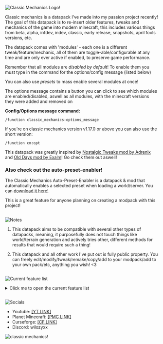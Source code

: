 ![Classic Mechanics Logo!](https://cdn.modrinth.com/data/cached_images/c549d7d5cca44b226b9d9fc7a64628c528f11a44_0.webp)

Classic mechanics is a datapack I've made into my passion project recently! 
The goal of this datapack is to re-insert older features, tweaks and mechanics of the game into modern minecraft, this includes various things from beta, alpha, infdev, indev, classic, early release, snapshots, april fools versions, etc. 

The datapack comes with 'modules' - each one is a different tweak/feature/mechanic, all of them are toggle-able/configurable at any time and are only ever active if enabled, to preserve game performance.

Remember that all modules are _disabled by default_! To enable them you must type in the command for the options/config message (listed below)

You can also use _presets_ to mass enable several modules at once!

The options message contains a button you can click to see which modules are enabled/disabled, aswell as all modules, with the minecraft versions they were added and removed on

**Config/Options message command:**

```
/function classic_mechanics:options_message
```
If you're on classic mechanics version v1.17.0 or above you can also use the short version:
```
/function cm:opt
```

This datapack was greatly inspired by [Nostalgic Tweaks mod by Adrenix](https://modrinth.com/mod/nostalgic-tweaks) and [Old Days mod by Exalm](https://www.minecraftforum.net/forums/mapping-and-modding-java-edition/minecraft-mods/1275907-olddays-nbxlite-spawnhuman-ssp-sspc)! Go check them out aswell!

### Also check out the auto-preset-enabler!

The Classic Mechanics Auto-Preset-Enabler is a datapack & mod that automatically enables a selected preset when loading a world/server. You can [download it here!](https://modrinth.com/datapack/classic-mechanics-auto-preset-enabler)

This is a great feature for anyone planning on creating a modpack with this project!

##
![Notes](https://cdn.modrinth.com/data/cached_images/2ce4447902668860e372ec29cd6f8b5d48b5905d.png)
1. This datapack aims to be compatible with several other types of datapacks, meaning, it purposefully does not touch things like world/terrain generation and actively tries other, different methods for results that would require such a thing!

2. This datapack and all other work I've put out is fully public property. You can freely edit/modify/tweak/remake/copy/add to your modpack/add to your own pack/etc, anything you wish! <3


## 
![Current feature list](https://cdn.modrinth.com/data/cached_images/dfa0972031dbe8b5180a1093d11f962d6c6cbd62.png)

<details>
<summary>Click me to open the current feature list</summary>

| Letter(s)             | Version               |
|---------------------|:---------------------:|
| PC            | Pre-Classic              |
| C            | Classic              |
| I            | Indev              |
| IF            | Infdev              |
| A | Alpha |
| B | Beta |
| R | Release |

**Total modules: 213**
| Module Name         | Version added/removed | Notes                |
|---------------------|:---------------------:|---------------------:|
| Old boat particles | A1.0.6-R1.9              | Displays splash particles coming out of the boat when in a moving boat atop water |
| Disable sprinting | C0.26-B1.8              | [EXPERIMENTAL!] this module simulates disabled sprinting by slowing the player down when he sprints, this is done for compatibility so expect bugs! |
| Instant swing speed | B1.6-R1.9              | Allows the player to swing freely without the attack cooldown |
| TNT ignite-punching | C0.26-B1.7| Makes players able to punch TNT to ignite it |
| Piglin to pigmen switching | A1.2.0-R1.16 | switches all piglins into zombified piglins (zombie pigmen) |
| Silverfish soulsand damage | B1.8-R1.14.3 | makes silverfish take damage when on soul sand |
| Classic creepers | C0.24-I204-2 | Makes it so creepers explode after death |
| Land squids | B1.2-R1.4.4 | Allows squids to live/breathe even if they're not under water |
| No animal panic | C0.24-B1.8 | Makes animals not panic after they've been hurt |
| Old farmland | I206-R1.1 | Allows farmland to be trampled if walked over (fences underneath or shifting prevents this!) |
| Old rabbits | R1.8-R1.9 | Inflates rabbits' sizes to their 1.8 ones |
| Punch-sheep shearing | I211-B1.7 | Allows players to punch sheep to shear it (may be buggy if enabled alongside 'no animal panic' - this'll be fixed in the future!) |
| Old TNT particles | C0.26-B1.8 | Displays the 'smoke' particles when TNTs blow up |
| Old zombie reach | C0.24-~B1.0 | [EXPERIMENTAL] lets zombie reach players from 3 blocks away, expect bugs with this! Will likely be redone in the future! |
| No villager-zombie fighting | B1.9-R1.2.1 | Makes it so zombies won't attack villagers, villagers can still panic due to zombies though! |
| Old nightmares | B1.3-B1.9 | Returns the nightmare mechanic; spawns mobs upon the player if they sleep in dark spaces! |
| Vertical drowning knockback | C0.24-R1.3.1 | Knocks the player downwards when drowning |
| Old dragon AI | B1.9-R1.9 | Keeps the dragon afloat and disables perching |
| No daylight mob burning | C0.24-I213 | Allows mobs like skeletons and zombies to never burn on daylight |
| Old regeneration | B1.8-R1.9 | [EXPERIMENTAL] mimics early release regeneration, every 4 seconds heals the player if they're above 17 hunger |
| More ghasts | A1.2.0-B1.9 | Attempts to spawn more ghasts in the nether |
| Old mob step sounds | C0.24-R1.4.2 | Adds old block step sounds to mobs |
| No advancement messages | B1.5-R1.4 | Disables advancement messages |
| Disable pillagers | R1.14-R1.14 | Disables the spawning of pillagers |
| Disable phantoms | R1.13-R1.13 | Disables the insomnia system |
| Disable wandering traders | R1.14-R1.14 | Disables the spawning of wandering traders |
| Disable wardens | R1.19-R1.19 | Disables the spawning of wardens |
| No entity cramming | C0.24-R1.11 | Disables entity cramming |
| No death messages | C0.24-B1.6 | Disables the display of death messages |
| Old debug screen | I202-A1.2.0 | Disables the display of newer debug screen info |
| No instant portals | A1.2.0-R1.4.2 | Makes the entry time of nether portal in creative the same as it is in survival |
| Testificate villagers | B1.9-B1.9-pre2 | Displays the 'testificate' nametag above all villagers |
| Old dragon bossbar | B1.9-R1.4.2 | Displays a purple 'boss health' bossbar instead of the 'ender dragon' |
| Floating gravity blocks | I618-R1.14 | Allows gravity blocks like sand and gravel to remain floating if dropped above fences and walls |
| No baby mobs | C0.24-B1.9 | Makes all baby mobs adults |
| No mob equipment | C0.24-R1.4.2 | Removes tools and armor from mobs |
| Disable zombie door-breaking | C0.24-R1.2.1 | Disables the ability of breaking doors from zombies |
| No arrow sticking | C0.25-B1.8 | [EXPERIMENTAL] disables arrows sticking to player's bodies |
| No left handed mobs | R1.4.2-R1.9 | Makes all mobs right handed |
| Old critical hits | B1.8-R1.9 | Makes critting while sprinting possible |
| Void fog | B1.8-R1.8 | Simulates void fog in lower Y levels |
| No knockback resistance | C0.24-R1.16 | Disables the effects of knockback resistance when wearing netherite armor |
| Old zombie drops | I219-B1.8 | Makes zombies drop feathers, as they used to prior to B1.8 |
| Old cow drops | A1.0.8-B1.8 | Makes cows drop 0-2 leather only, as they used to prior to B1.8 |
| No disc drops | C0.24-A1.0.14 | Disables creeper's music disc drops |
| Old pig drops | I219-R1.3.1 | Makes pigs drop 0-2 porkchop only, as they did prior to R1.3.1 |
| Old ghast drops | A1.2.0-B1.9 | Makes ghasts drop 0-2 gunpowder only, as they did prior to B1.9 |
| Classic pig drops | C0.25-I219 | Makes pigs drop 0-2 brown mushroom only, as they did prior to indev 20100219, if 'old pig drops' module is enabled, this will override it's changes |
| Old sheep drops | C0.28-R1.8 | Disables sheep's mutton drops |
| Old spider drops | I219-B1.9pre2 | Makes spiders drop 0-2 string only, as they did prior to B1.9-pre2 |
| Old pigman drops | A1.2.0-B1.9 | Makes zombified piglins drop 0-2 cooked porkchop only, as zombie pigmen did prior to B1.9 |
| Old cat drops | R1.2.1-R1.14 | Disables cat's string drop that was added in 1.14 |
| Old chicken drops | A1.0.14-B1.8 | Makes chickens drop 0-2 feathers only, as they did prior to B1.8 |
| No cooked drops | C0.24-B1.5 | Disables fire affecting/cooking entities' drops |
| No looting drops | B1.9pre3 | Disables the looting enchantment from affecting mob drops |
| Old glass pane drops | B1.8-B1.9pre2 | Makes glass panes drop themselves when mined (as in, even without silk touch) |
| Old-like stained pane drops | N/A | Inspired by B1.8's glass pane drops, makes stained glass panes drop themselves when mined |
| Old ore drops | I128-R1.17 | Makes iron and gold ore blocks drop themselves when mined, instead of their raw ore counterparts |
| Old stair drops | I629-B1.9pre6 | Makes stairs drop 1 block from their original material when mined |
| No fortune drops | B1.9pre3 | Disables the fortune enchantment affecting block drops |
| Old lapis drops | B1.2-B1.2_02 | Makes lapis ore drop 1 lapis per block mined |
| No potion effects | B1.8 | Disables players having/pertaining potion effects |
| Old ocelot | R1.2.1-R1.14 | Makes ocelot tameable by feeding them raw fishes, turning them into cats when done so |
| Old sponges | C0.0.19a-I201-2 | Makes sponges continously drain 5x5x5 areas, as they did in classic |
| Old wolf variant | B1.4-R1.20.5 | Makes all wolves have the same, old, wolf variant/texture |
| No breeding | C0.24-B1.8 | Disables the breeding of animals/mobs |
| Shield indicator | CTS 3 | Returns the shield indicator feature from the combat test snapshots |
| Heal on sleep | MCPE A0.5.0 | Returns the minecraft pocket edition feature from it's alpha v0.5.0, where sleeping in beds healed the player |
| Old iron golem knockback | R1.2.1-R1.9 | Disables iron golem's 100% knockback resistance, which was introduced in R1.9 |
| No hero of the village gifts | B1.9-R1.14 | Disables villagers dropping gift items to players who have the 'hero of the village' effect |
| Popcorn smelting | I129-I219 | Brings back the smelting of items mechanic from indev, where items would be smelt by dropping them into lava/fire, causing them to jump towards random directions, upwards, like popcorn |
| Old boat crashing | A1.0.6-R1.9 | Makes boats "crash" upon hitting solid blocks at high speeds, just as they did prior to R1.9 (boats will drop themselves when crashing unless 'old boat crash drops' is enabled!) |
| Old animal spawning | A1.2.0-B1.8 | Emulates the spawning of animals from alpha & beta |
| Old endermen | B1.8-R1.0 | Brings back B1.8 endermen behaviour, where they would display smoke particles, had zombie sounds and would burn under sunlight |
| Snowball fireballs | A1.2.0-B1.9 | Makes fireballs appear as snowballs, like they did prior to B1.9, where they were given the fire charge texture instead |
| Old brewing stand | B1.9pre2-R1.9 | Emulates pre-R1.9 brewing stand behaviour, making fuel always be at max when brewing |
| Herobrine | A1.0.3-B1.6 | Adds back herobrine... |
| No offhand | I1231-R1.9 | Disables the use of the offhand slot, if any item is placed on it, it will be dropped in place, instead |
| Old mineshaft chests | B1.8-R1.5 | Turns mineshaft minecarts into chests, as they were prior to R1.5 |
| Silent villagers | B1.9-R1.5 | Removes villager and witch noises |
| Old tool damage | (MultiVersion) | Makes tools use the damage values of older versions, this module is seperated into 3 'version-groups' which can be toggled: beta / early release / early-mid release |
| Old boat positioning logic | R1.8-R1.9 | Brings back an old bug where mobs like zombies/skeletons wouldn't burn when riding boats, meanwhile endermen were damaged when riding boats on water |
| No dead bush shearing | B1.6-R1.2.1 | Disables dead bushes dropping themselves when broken with shears |
| No dead bush stick drops | B1.6-R1.9 | Disables sticks dropping when breaking dead bushes |
| No morning cat gifts | R1.2.1-R1.14 | Disables cats dropping gift items to their owners when they wake up |
| Old armor mechanics | I218-B1.9 | Emulates pre-B1.9 armor mechanics, where their protection values were based on durability |
| No tooltips | B1.0-R1.0 | Hides/disables items' tooltips (names are still kept, they can also be disabled, through the 'no item names' module!) |
| Lit lamp silk touch drops | R1.2.1-R1.7.2 | Returns an old bug where mining lit redstone lamps with silk touch tools would drop the lit variant of that block |
| Old glinted items | B1.9pre2-R1.19.4 | Makes potions use the enchantment glint |
| Old golden apples | (MultiVersion) | Returns the golden apple effects from older versions, this module is seperated into 3 different 'version groups' which can be toggled: late beta / early release / early-mid release |
| Old enchanted golden apples | (MultiVersion) | Returns the enchanted golden apple effects from older versions, this module is seperated into 2 different 'version groups' which can be toggled: early release / early-mid release |
| Slimes don't swim | A1.0.11-R1.8 | Returns older slime behaviour, where they couldn't swim when entering water, making them simply sink |
| No bookshelf drops | C0.26-B1.9pre3 | Disables bookshelf blocks' drops, as they did not have any prior to B1.9pre3 |
| No shulker drops | R1.9-R1.11 | Disables shulker drops, as they didn't have any prior to R1.11 |
| Players drop apples | IF227-R1.3.1 | This is more of a reference or joke module, based on an old feature where Notch would drop apples on death (if this module is enabled, all players drop an apple when they die) |
| Constant love hearts | B1.9pre2-R1.3 | Returns an old feature which was broken upon the 1.3 update due to the internal server changes, where animals which are willing to breed will constantly display heart particles until it is no longer the case |
| Undead mobs swim | C0.24-R1.13 | Allows undead mobs like zombies and skeletons to swim up in water like any other mobs, just as they used to |
| No drowned conversions | C0.24-R1.13 | Disables zombies/husks/etc turning into drowneds when in water, also makes them take drowning damage if they run out of air, just like they did up until R1.13 |
| Redstone dot placement | R1.0-R1.16 | Redstone used to be placed as a cross, as it does in modern, although, in R1.0, this was changed as to make singular redstone wires appear as "dots" which was reverted years later in R1.16 to crosses by default while being able to toggle between both shapes/mechanics through right clicking the wire. This module makes single redstone wires use the dot shape by default instead of the cross (still allows right clicking to toggle between shapes) [this module is EXPERIMENTAL!] |
| No zombie reinforcements | C0.24-R1.6.1 | Disables the zombie reinforcement mechanic added in R1.6.1, where they can spawn more nearby zombies when hit |
| No item names | I0.31-B1.0 | Hides items' names when hovering over them and when equipping/scrolling through them |
| Silent squids | B1.2-R1.9 | Mutes squids, as they did not have/play any sounds up until R1.9 |
| Old tilling | I206-B1.6 | Allows you to till grass blocks to get wheat seeds. This is so, as up until B1.6, wheat seeds did not drop from grass (as it did not exist) and so players would aquire seeds by tilling grass blocks! |
| No squid despawning | B1.2-B1.7 | Disables squid despawning, this was a "feature"/bug from early to late beta where squids would not despawn like other mobs, and as so, would be commonly used as pets in aquariums at the time |
| No spider jockeys | C0.26-A1.0.17 | Disables spider jockeys |
| No chicken jockeys | A1.0.14-R1.7.4 | Disables chicken jockeys |
| No skeleton horse jockeys | R1.6.1-R1.9 | Disables skeleton horse jockeys/traps |
| Killer rabbits | 14w27a-14w34a | Returns killer rabbits into the game! bunnies will have the same amount of chance as they did (1/2500) to rather turn into killer rabbits! |
| No trims | <R1.20 | Removes trims from equipped, trimmed armor pieces |
| Old sharpness | B1.9pre3-R1.9 | Reverts the attack damage value calculations from the sharpness enchantment to those from older versions |
| Arrows don't burn victims | <R1.1 | Disables arrows that are on fire setting ablaze the victims they reach |
| No endermites from pearls | B1.8-R1.9 | Removes endermites spawning from ender pearls |
| Old tool durability | [Multi-Version] | Brings back old tool durability values. This is a multi-version module which encompasses all durability groups from I128 to A1.0.3 (tools' durability changed one last time in B1.2, and never changed again, meaning disabling this module is the same as B1.2+ durability) |
| Old fishing loot | [Multi-Version] | Makes fishing loot the same as it was in older versions. This is a multi-version module and so, envelops all changes/versions from A1.2.0-R1.16 |
| Old dungeon chest loot | [Multi-Version] | Makes the chests in dungeons have their older loot tables. This multi-version module covers changes/versions from A1.0.14-R1.9, the loot was changed one last time in R1.18, which is still used in modern of course, which can be aquired by disabling the module |
| Old nether fortress chest loot | [Multi-Version] | Makes the chests from nether fortresses contain their older loot. This muli-version module encompasses changes/versions spanning from R1.6.1-R1.9, the loot was changed one last time in 1.20, which you can get, of course, by disabling the module |
| Old stronghold chest loot | [Multi-Version] | Makes stronghold chests' have the same loot as older versions did. This multi-version module covers changes/versions in loot from B1.8-R1.18, the last change in its' loot was in 1.20, which can be gotten by disabling the module |
| Old desert pyramid chest loot | [Multi-Version] | Makes desert pyramids' chests contain their older loot. This multi-version module covers the loot changes from R1.3.1-R1.9, the latest change was in R1.20, which can be aquired by disabling the module |
| Old jungle temple chest loot | [Multi-Version] | Makes jungle temples/pyramids' chest loot the same as it was in older versions of the game. This multi-version module covers changes in the loot from R1.3.1-R1.14, the last change was in R1.20, you can disable the module to get the 1.20+ loot tables |
| Old mineshaft chest loot | [Multi-Version] | Makes the old mineshaft chests' loot the same as it was in older versions. This multi-version module includes changes in the loot from B1.8-R1.17, in which the latest loot change, in R1.20.2, which can be aquired through disabling the module |
| Old pillager outpost chest loot | [Multi-Version] | Makes the chests in pillager outposts contain the same loot as in older versions. This multi-version module includes the loot from R1.14-R1.19, the latest change was in R1.20, which can be gotten again by disabling the module |
| Old bartering loot | [Multi-Version] | Returns the old loot that players would aquire by bartering with piglins. This multi-version module covers the loot from 20w07a-R1.16, you can disable the module to get the modern loot tables for it (1.16.2+) |
| Old villagers | [Multi-Version] | Reverts villagers' behaviour and trades (This module is a port of FungIsSquish's "retro villagers" datapack that has since been heavily modified to be implemented into Classic Mechanics. Props to FungIsSquish for the original code!) |
| Old painting variants | [Multi-Version] | Replaces placed paintings with variants from older versions |
| Shields block 50% of damage | N/A | Makes shields only ever block 50% of incoming damage to it's user. This module was made to parity the old sword-blocking feature from B1.8-R1.9 versions |
| Disable sleep | N/A | Disables sleeping in beds, still allows players to set their spawn in them |
| No fish | <R1.13 | Disables fish from existing in the world, as parity with pre-R1.13 versions |
| Old jumping | PC131655-R1.9 | Brings back the old jumping strength/height amount from pre-R1.9 versions (jumping height was slightly buffed in R1.9) |
| Old sheep health | C0.28-B1.9pre3 | Makes sheep have their old health amount (5 hearts/10hp) |
| Old spider health | C0.26-B1.9pre2 | Makes spiders have their old health amount (10 hearts/20hp) |
| Old cave spider health | B1.8-B1.9pre2 | Makes cave spiders have their old health amount (10 hearts/20hp) |
| Old silverfish health | B1.8-B1.9pre2 | Makes silverfish have their old health amount (10 hearts/20hp) |
| Ownerless fireworks | R1.4.6-R1.16 | Brings back an old bug, where fireworks would not store data on where/from who they came from, allowing players to damage neutral mobs while not aggro-ing them |
| No zombie base armor | C0.24-R1.0 | In R1.0, zombies were buffed to have 2 armor points by default, even if they did not wear any armor. This module reverts this change |
| Giants spawn | I205-I??? | (A lot of these indev versions have been since lost to time, and so, it isn't exactly known when natural giant spawns were removed) Brings back natural giant spawns. This module tries to replicate their spawning functionality as faithfully as possible with the information that has been available for giants. It also makes them fully functional! |
| No daylight baby zombie burning | R1.4.2-R1.13 | Returns an old bug/"feature" where baby zombies would not burn due to sunlight if they were exposed to it |
| Old placement reach | PC132211-R1.3 | Prior to R1.3, players could only ever place blcoks up to 4 meters away, this was slightly buffed in R1.3, where it was changed to 4.5 meters. This module reverts this change, bringing back the old block placement reach/range |
| No wolves | <B1.4 | Disables the existence of wolves... Better than datapacks! |
| No elytra usage | <R1.9 | Disables players from wearing elytras |
| No weather | <B1.5 | Disables the weather system |
| Old despawning | <B1.8 | Returns the old mob despawning mechanics from pre-B1.8 versions. Does not affect mobs that have been named/tamed/etc |
| Old witch drops | R1.4.2-R1.21 | Makes the witch drops the same as it was before R1.21, where witches got a heavy buff in their redstone drops |
| No stick drops from leaves | C0.0.14a-R1.14 | Disables leaves dropping sticks |
| No apple drops from leaves | C0.0.14a-R1.1 | While apples were in the game prior to R1.1, they could not be aquired from leaves up until that point. This module disables apples dropping from leaf blocks |
| No ice silk touch drops | B1.9pre6-R1.3.1 | From B1.9pre6, up until R1.3.1, ice blocks would not drop if mined with silk touch-enchanted tools; this was to prevent players from placing them in the nether, which could melt into water. This module does just that and disables ice blocks being dropped by silk touch tools |
| No boat sounds | A1.0.6-R1.9 | Disables boat sounds, as they did not produce any up until R1.9 |
| No minecart sounds | IF618-R1.4.2 | Disables all minecarts' sounds, as none of them produced any up until R1.4.2 |
| Old bone meal | B1.2-R1.5 | Brings back the old bone meal mechanics, where they would immediately grow plants/crops/saplings when the user right clicked the block. This module also brings this functionality to modern blocks, like R1.16's nether fungi, R1.19's mangrove propagule, R1.20's cherry sapling, etc, etc! |
| No bow durability | I122-R1.0 | Disables the durability functionality from bows, since, prior to R1.0, they did not have any! |
| Old zombie sounds | C0.24-A1.0.3 | Disables zombies' idle sounds and makes their damage sound the same as the players' (zombies were only given their own seperate sounds in A1.0.3) |
| Impersistent placed leaves | I218-B1.8 | Makes leaves placed by players decayable, as they were in pre-B1.8 versions |
| Solid cobwebs | B1.6-B1.7 | During the testing phases of cobwebs in beta, during B1.6 through B1.7, cobwebs acted as solid blocks, even though you could pass through them, making entities that are within cobweb blocks suffocate just like they would with other solid blocks |
| Old tool effectiveness | <R1.0 | Returns the old breakability of blocks relating to tools, some of the notable features for this module includes pickaxes being less effective with breaking furnaces, axes not being effective with breaking crafting tables, pickaxes not being effective against rails, etc |
| No item breaking effects | <R1.0 | Disables tool and armor items producing sounds and displaying particles when breaking (when their durability is at 0) |
| Old snow block drops | A1.0.5-A1.1.1 | Makes snow blocks drop 6 snowballs instead of 4, as they would |
| No experience | <B1.8 | Disables the existence of XP orbs and players having experience levels |
| No string placement | I129-R1.3.1 | Disables players placing string/tripwire |
| Sleep resets weather cycle | B1.3-R1.18 | In R1.18, the world's weather cycle would only ever be reset after sleeping if you slept during the rain/during a thunderstorm, meaning you could sleep and in the morning it could start to rain. This module makes the weather cycle be reset even if you sleep during clear weather |
| Old projectile motion | <R1.9 | Makes it so when a player throws projectiles, the projectile does not take into account the player's motion into its own velocity (Note that currently, this only works/this is only made for snowballs/eggs/ender pearls) |
| Ghasts display fire | A1.2.0-R1.6.1 | Makes ghasts visually display themselves as being on fire when flying into lava/fire/soul fire. This was removed in R1.6.1 due to the fact that ghasts are fire-immune |
| Old food | <B1.8 | Returns the old, pre-B1.8 foods system, where all food items can only stack up to 1 item, players can right click the food to instantly eat, food directly heals the player on immediate use |
| Dropped items reset durability | <A1.0.17 | Returns an old bug where dropped tool items get their durability reset |
| Old bows | I122-B1.8 | Returns the old, pre-b1.8, bow mechanics: right clicking instantly fires arrows, bows do not receive durability damage, arrows use old motion/gravity logic |
| Minecart boosters | I618-B1.6 | Returns the minecart booster bug, where minecarts close to the sides of other minecarts can "boost" eachother |
| Minecart camera rotation | I624-R1.3.1 | Returns the old feature where minecart passengers' camera rotates according to their minecarts turning |
| Old minecart riding | I624-R1.3.1 | Brings back old general minecart riding mechanics: pressing WASD won't push the minecart in certain directions; dismounting minecarts moves the player above the minecart instead of around it |
| No skeleton bone drops | C0.24-B1.2 | Disables skeletons' bone drops, emulating their pre-B1.2 drops |
| Obsidian drops cobblestone | C0.28-IF618 | Returns obsidian blocks' 1 cobblestone block drop |
| Old pig variant | C0.24-R1.21.5 | Turns all pigs into their old, temperate, variant |
| Old cow variant | A1.0.8-R1.21.5 | Turns all cows into their old, temperate, variant |
| Old chicken variant | A1.0.14-R1.21.5 | Turns all chickens into their old, temperate, variant |
| Faithful boat particles | [Sub-Setting] | Sub-setting of 'old boat particles' - allows boats to display the water particles even if on land |
| Old boat crash drops | [Sub-Setting] | Sub-setting of 'old boat crashing' - makes boats drop planks and sticks when crashing, instead of boat items |
| Endermite soulsand damage | [Sub-Setting] | Sub-setting of 'silverfish soulsand damage' - allows endermites to take damage when standing on soul sand |
| Old-like drops | [Sub-Setting] | Sub-setting of 'old mob drops' - makes modern mobs have beta-esque item drops |
| Detect inventory (no tooltips) | [Sub-Setting] | Sub-setting of 'no tooltips' - allows detecting more slots at the cost of performance |
| No potion tooltips | [Sub-Setting] | Sub-setting of 'no tooltips' - disables potions' tooltips aswell |
| Lit lamps drop with glint | [Sub-Setting] | Sub-setting of 'old lit lamp silk touch drops' - makes lit redstone lamps' drops use enchantment glints to differentiate them |
| Check containers (no item names) | [Sub-Setting] | Sub-setting of 'no item names' - allows the module to detect more slots (like those from chests/anvils/barrels/etc) at the cost of performance |
| Faithful old rabbits | [Sub-Setting] | Sub-setting of 'old rabbits' - makes them have their old, R1.8, health values and disables fall damage for them |
| Silent glow squids | [Sub-Setting] | Sub-setting of 'silent squids' - mutes glow squids aswell |
| No seed drops from grass | [Sub-Setting] | Sub-setting of 'old tilling' - makes grass not drop seeds when broken |
| No glow squid despawning | [Sub-Setting] | Sub-setting of 'no squid despawning' - disables despawning of glow squids |
| Snowball blaze fireballs | [Sub-Setting] | Sub-setting of 'snowball fireballs' - makes blazes' fireballs also render as snowballs (this was never in the game, but I thought it would be interesting parity!) |
| Old durability on modern tools | [Sub-Setting] | Sub-setting of 'old tool durability' - makes new tools such as the mace, trident and netherite tools have similar durability as to the old values |
| Message players on sleep | [Sub-Setting] | Sub-setting of 'disable sleep' - sends a message to players trying to sleep, indicating that sleeping is disabled |
| Old endermen health | [Sub-Setting] | Sub-setting of 'old endermen' - makes endermen have the same amount of health as they did prior to B1.9pre3 (10 hearts/20hp) |
| Entities trample farmland | [Sub-Setting] | Sub-setting of 'old farmland' - takes into account entities walking over farmland, letting them trample it if it isn't placed over fences/walls/gates |
| Zombie-like giants | [Sub-Setting] | Sub-setting of 'giants spawn' - makes giants a lot more zombie-like, allowing them to aquire/wear/use armor/tools, burn under sunlight, etc. This also changes their spawning conditions, making them only ever spawn in the surface during night time in dark areas |
| No old wolf spawning | [Sub-Setting] | Sub-setting of 'old animal spawning' - prevents wolves from being spawned by the old animal spawning mechanic |
| No frost silk touch drops | [Sub-Setting] | Sub-setting of 'no ice silk touch drops' - disables other ice-like blocks from being silk-touched, this includes packed ice, blue ice, etc |
| Old huge mushrooms | [Sub-Setting] | Sub-setting of 'old bone meal' - prior to B1.8pre2, when growing mushrooms into huge mushrooms, the block underneath them would turn into dirt, this module returns this "bug"! |
| No crossbow durability | [Sub-Setting] | Sub-setting of 'no bow durability' - disables the durability functionality of crossbows |
| Old foods give effects | [Sub-Setting] | Sub-setting of 'old food' - allows certain foods to give the user effects or act upon certain mechanics (like rotten flesh giving hunger or chorus fruit teleporting the player) |
| Milk clears effects | [Sub-Setting] | Sub-setting of 'old food' - Makes milk clear all effects from the user |
| No hunger | [Sub-Setting] | Sub-setting of 'old food' - Disables the hunger system |
| Old bows accept enchantments | [Sub-Setting] | Sub-setting of 'old bows' - allows arrows fired from enchanted bows to be affected by said enchantments |
| Old bow block interactions | [Sub-Setting] | Sub-setting of 'old bows' - returns an old bug from I122-A1.2.6 where players would fire arrows if they interacted with blocks while having a bow in their hand |
| Admin-only reload messages | [Sub-Setting] | Sub-setting of 'send message on reload' - makes the reload message only appear for players tagged with the 'CM.Admin' tag |
| Fall damage breaks boats | [Sub-Setting] | Makes it so boats can break if they fall into solid blocks from tall heights, like they did prior to the boat rehaul from R1.9 |
| Minecarts rotate all entities | [Sub-Setting] | Sub-setting of 'minecart camera rotation' - makes minecarts rotate all entities instead of only players |
| No booster minecart friction | [Sub-Setting] | Disables the friction system for boosted minecarts off rails |
| Minecart boost time | [Dynamic Setting] | Sub-setting of 'minecart boosters' - allows the editing of the boost time increase from minecart boosts |
| Minecart boost friction | [Dynamic Setting] | Sub-setting of 'minecart boosters' - allows the editing of the amount of friction gained by boosted minecarts outside of rails |
| Main menu sounds | [Dynamic Setting | Allows the user to define the sound played when the main options menu is opened |
| Page change sounds | Dynamic Setting | Allows the user to define the sounds that are played when going through pages in the options menus |
| Module toggle sounds | Dynamic Setting | Allows the user to define the sounds that are played when you press the enable/disable buttons on modules |
| No function messages | N/A | Disables the sending of function-trigger messages and the like |
| Do scores on reload | N/A | This module is rather more technical and used mostly for datapack purposes, prior to v1.1.0 of this pack, scores would be added and pre-set everytime the world would load or /reload would trigger. When enabled, this module will do such rather than only doing so when first loading in the datapack, this is useful if you're debugging or updating from versions 1.0.0/1.0.1 to a more recent version of the pack |
| Reset triggers on load | N/A | Used mainly for fail-safe(ing) purposes. Resets common module triggers on loading/reloading the pack |
| Tag yourself as admin | N/A | Tags the player that clicked this module with the 'CM.Admin' tag |
| Give yourself the handbook | N/A | Gives the player who clicked the "Give" button a copy of the classic mechanics handbook, which has some information about the datapack |
| Instant modules | N/A | Makes some mechanics trigger instantly at the cost of performance |
| Detect server software on load | N/A | Detects what server software Classic Mechanics is installed in (if any) and sends informational messages to admins |
| Tag as admin on menu opening | N/A | Tags the player as an admin when opening the Classic Mechanics main menu |
| Loading messages | N/A | Sends messages to players tagged as admins to inform them about the loading process of Classic Mechanics |
| Instant loading | N/A | Makes Classic Mechanics load instantly instead of loading through various ticks |
| Uninstall | N/A | Simply uninstalls Classic Mechanics |
| Disable all | N/A | Disables all modules! This has the same functionality as the '[disable all]' buttons in the presets category! |
</details>

## 
![Socials](https://cdn.modrinth.com/data/cached_images/d46ec64a01ea5c8f7e72ab1461f0b58c15fdd19b.png)
- Youtube: [[YT LINK]](https://www.youtube.com/@wilozyx)
- Planet Minecraft: [[PMC LINK]](https://www.planetminecraft.com/member/wilozyx/)
- Curseforge: [[CF LINK]](https://www.curseforge.com/members/wilozyx/projects)
- Discord: wilozyxx

![classic mechanics!](https://cdn.modrinth.com/data/cached_images/51e6dbe1d54688735d3caf70de216ac6fa462518.png)

